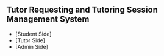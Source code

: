 **Tutor Requesting and Tutoring Session Management System**
---
- [Student Side]
- [Tutor Side]
- [Admin Side]
